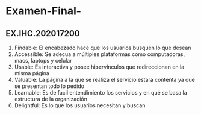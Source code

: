 # Examen-Final-
## EX.IHC.202017200

1. Findable: El encabezado hace que los usuarios busquen lo que desean
2. Accessible: Se adecua a múltiples plataformas como computadoras, macs, laptops y celular
3. Usable: Es interactiva y posee hipervínculos que redireccionan en la misma página
4. Valuable: La página a la que se realiza el servicio estará contenta ya que se presentan todo lo pedido
5. Learnable: Es de facil entendimiento los servicios y en qué se basa la estructura de la organización
6. Delightful: Es lo que los usuarios necesitan y buscan
